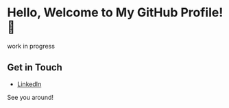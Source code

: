 # Hello, Welcome to My GitHub Profile! 👋

work in progress

## Get in Touch
- [LinkedIn](https://www.linkedin.com/in/mehmet-emin-kaya-974390242/)

See you around! 
